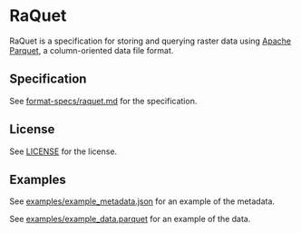 # RaQuet

RaQuet is a specification for storing and querying raster data using [Apache Parquet](https://parquet.apache.org/), a column-oriented data file format.

## Specification

See [format-specs/raquet.md](format-specs/raquet.md) for the specification.

## License

See [LICENSE](LICENSE) for the license.

## Examples

See [examples/example_metadata.json](examples/example_metadata.json) for an example of the metadata.

See [examples/example_data.parquet](examples/example_data.parquet) for an example of the data.
